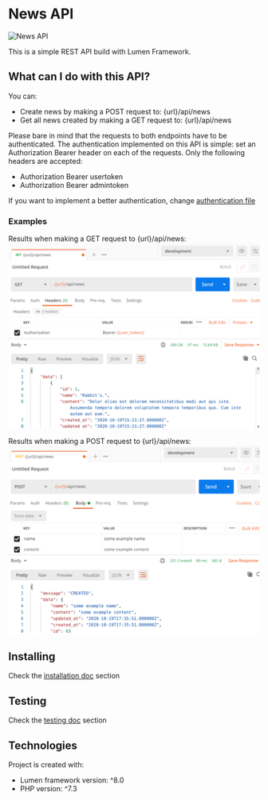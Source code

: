 # News API

![News API](https://github.com/daluj/newsAPI/workflows/News%20API/badge.svg)

This is a simple REST API build with Lumen Framework.

## What can I do with this API?
You can:
- Create news by making a POST request to: {url}/api/news
- Get all news created by making a GET request to: {url}/api/news 

Please bare in mind that the requests to both endpoints have to be authenticated. The authentication implemented on this API is simple: set an Authorization Bearer header on each of the requests. Only the following headers are accepted:
* Authorization Bearer usertoken
* Authorization Bearer admintoken

If you want to implement a better authentication, change [authentication file](app/Http/Middleware/Authenticate.php)

### Examples

Results when making a GET request to {url}/api/news:
![alt text](postman/get_news.png)

Results when making a POST request to {url}/api/news:
![alt text](postman/create_news.png)

## Installing

Check the [installation doc](INSTALLING.md) section

## Testing

Check the [testing doc](TESTING.md) section

## Technologies

Project is created with:
* Lumen framework version: ^8.0
* PHP version: ^7.3
